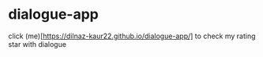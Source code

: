# dialogue-app

click (me)[https://dilnaz-kaur22.github.io/dialogue-app/] to check my rating star with dialogue
